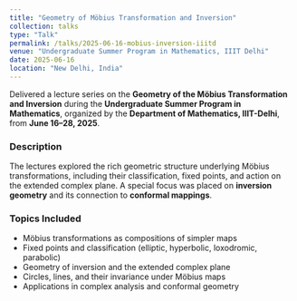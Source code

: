 ```yaml
---
title: "Geometry of Möbius Transformation and Inversion"
collection: talks
type: "Talk"
permalink: /talks/2025-06-16-mobius-inversion-iiitd
venue: "Undergraduate Summer Program in Mathematics, IIIT Delhi"
date: 2025-06-16
location: "New Delhi, India"
---
```


Delivered a lecture series on the **Geometry of the Möbius Transformation and Inversion** during the **Undergraduate Summer Program in Mathematics**, organized by the **Department of Mathematics, IIIT-Delhi**, from **June 16–28, 2025**.

### Description
The lectures explored the rich geometric structure underlying Möbius transformations, including their classification, fixed points, and action on the extended complex plane. A special focus was placed on **inversion geometry** and its connection to **conformal mappings**.

### Topics Included
- Möbius transformations as compositions of simpler maps
- Fixed points and classification (elliptic, hyperbolic, loxodromic, parabolic)
- Geometry of inversion and the extended complex plane
- Circles, lines, and their invariance under Möbius maps
- Applications in complex analysis and conformal geometry

